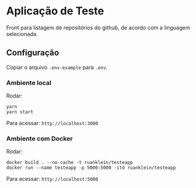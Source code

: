 # Aplicação de Teste

Front para listagem de repositórios do github, de acordo com a linguagem selecionada.

## Configuração

Copiar o arquivo `.env-example` para `.env`.

### Ambiente local

Rodar:
```
yarn
yarn start
```

Para acessar: `http://localhost:3000`

### Ambiente com Docker

Rodar:
```
docker build . --no-cache -t ruanklein/testeapp
docker run --name testeapp -p 5000:5000 -itd ruanklein/testeapp
```

Para acessar: `http://localhost:5000`
